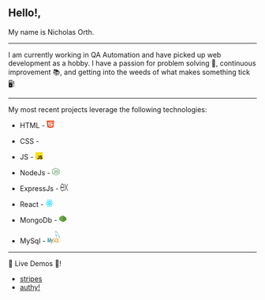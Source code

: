 ## Hello!,

My name is Nicholas Orth.

---

I am currently working in QA Automation and have picked up web development as a hobby. I have a passion for problem solving :thinking:, continuous improvement :books:, and getting into the weeds of what makes something tick :desktop_computer:!

---

My most recent projects leverage the following technologies:

- HTML - <img src="./images/html.svg" width="15" height="15">

- CSS - <img src="./images/css.svg" width="15" height="15">

- JS - <img src="./images/javascript.svg" width="15" height="15">

- NodeJs - <img src="./images/node-js.svg" width="15" height="15">

- ExpressJs - <img src="./images/expressjs.svg" width="15" height="15">

- React - <img src="./images/react-js.svg" width="15" height="15">

- MongoDb - <img src="./images/mongodb.svg" width="15" height="15">

- MySql - <img src="./images/mysql.svg" width="25" height="25">

---

:star2: Live Demos :star2:!

- [stripes](https://rocky-lake-27818.herokuapp.com/)
- [authy!](https://main--benevolent-scone-9283d1.netlify.app/)
